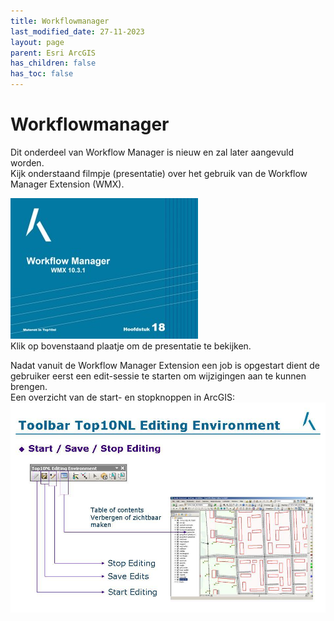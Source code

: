 ```yaml
---
title: Workflowmanager
last_modified_date: 27-11-2023
layout: page
parent: Esri ArcGIS
has_children: false
has_toc: false
---
```


Workflowmanager
===============

Dit onderdeel van Workflow Manager is nieuw en zal later aangevuld worden.<br>
Kijk onderstaand filmpje (presentatie) over het gebruik van de Workflow Manager Extension (WMX).

[![](images/WFM.jpg)](video/WFM.mp4)<br>
Klik op bovenstaand plaatje om de presentatie te bekijken.

Nadat vanuit de Workflow Manager Extension een job is opgestart dient de gebruiker eerst een edit-sessie te starten om wijzigingen aan te kunnen brengen.<br>
Een overzicht van de start- en stopknoppen in ArcGIS:<br>
![](images/start_stop_save_edit.jpg)
